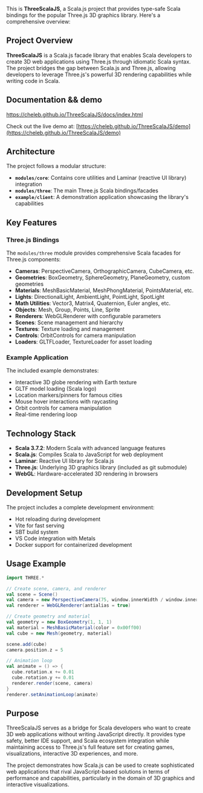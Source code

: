 This is **ThreeScalaJS**, a Scala.js project that provides type-safe Scala bindings for the popular Three.js 3D graphics library. Here's a comprehensive overview:

## Project Overview

**ThreeScalaJS** is a Scala.js facade library that enables Scala developers to create 3D web applications using Three.js through idiomatic Scala syntax. The project bridges the gap between Scala.js and Three.js, allowing developers to leverage Three.js's powerful 3D rendering capabilities while writing code in Scala.


## Documentation && demo

https://cheleb.github.io/ThreeScalaJS/docs/index.html

Check out the live demo at: [https://cheleb.github.io/ThreeScalaJS/demo](https://cheleb.github.io/ThreeScalaJS/demo)

## Architecture

The project follows a modular structure:

- **`modules/core`**: Contains core utilities and Laminar (reactive UI library) integration
- **`modules/three`**: The main Three.js Scala bindings/facades
- **`example/client`**: A demonstration application showcasing the library's capabilities

## Key Features

### Three.js Bindings
The `modules/three` module provides comprehensive Scala facades for Three.js components:

- **Cameras**: PerspectiveCamera, OrthographicCamera, CubeCamera, etc.
- **Geometries**: BoxGeometry, SphereGeometry, PlaneGeometry, custom geometries
- **Materials**: MeshBasicMaterial, MeshPhongMaterial, PointsMaterial, etc.
- **Lights**: DirectionalLight, AmbientLight, PointLight, SpotLight
- **Math Utilities**: Vector3, Matrix4, Quaternion, Euler angles, etc.
- **Objects**: Mesh, Group, Points, Line, Sprite
- **Renderers**: WebGLRenderer with configurable parameters
- **Scenes**: Scene management and hierarchy
- **Textures**: Texture loading and management
- **Controls**: OrbitControls for camera manipulation
- **Loaders**: GLTFLoader, TextureLoader for asset loading

### Example Application
The included example demonstrates:
- Interactive 3D globe rendering with Earth texture
- GLTF model loading (Scala logo)
- Location markers/pinners for famous cities
- Mouse hover interactions with raycasting
- Orbit controls for camera manipulation
- Real-time rendering loop

## Technology Stack

- **Scala 3.7.2**: Modern Scala with advanced language features
- **Scala.js**: Compiles Scala to JavaScript for web deployment
- **Laminar**: Reactive UI library for Scala.js
- **Three.js**: Underlying 3D graphics library (included as git submodule)
- **WebGL**: Hardware-accelerated 3D rendering in browsers

## Development Setup

The project includes a complete development environment:
- Hot reloading during development
- Vite for fast serving
- SBT build system
- VS Code integration with Metals
- Docker support for containerized development

## Usage Example

```scala
import THREE.*

// Create scene, camera, and renderer
val scene = Scene()
val camera = new PerspectiveCamera(75, window.innerWidth / window.innerHeight, 0.1, 1000)
val renderer = WebGLRenderer(antialias = true)

// Create geometry and material
val geometry = new BoxGeometry(1, 1, 1)
val material = MeshBasicMaterial(color = 0x00ff00)
val cube = new Mesh(geometry, material)

scene.add(cube)
camera.position.z = 5

// Animation loop
val animate = () => {
  cube.rotation.x += 0.01
  cube.rotation.y += 0.01
  renderer.render(scene, camera)
}
renderer.setAnimationLoop(animate)
```

## Purpose

ThreeScalaJS serves as a bridge for Scala developers who want to create 3D web applications without writing JavaScript directly. It provides type safety, better IDE support, and Scala ecosystem integration while maintaining access to Three.js's full feature set for creating games, visualizations, interactive 3D experiences, and more.

The project demonstrates how Scala.js can be used to create sophisticated web applications that rival JavaScript-based solutions in terms of performance and capabilities, particularly in the domain of 3D graphics and interactive visualizations.